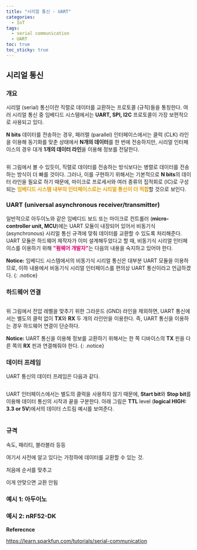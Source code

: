```yaml
---
title: "시리얼 통신 - UART"
categories:
  - IoT
tags:
  - serial communication
  - UART
toc: true
toc_sticky: true
---
```


## 시리얼 통신

### 개요

시리얼 (serial) 통신이란 직렬로 데이터를 교환하는 프로토콜 (규칙)들을 통칭한다. 여러 시리얼 통신 중 임베디드 시스템에서는 **UART, SPI, I2C** 프로토콜이 가장 보편적으로 사용되고 있다. 

**N bits** 데이터를 전송하는 경우, 패러렐 (parallel) 인터페이스에서는 클럭 (CLK) 라인을 이용해 동기화를 맞춘 상태에서 **N개의 데이터**를 한 번에 전송하지만, 시리얼 인터페이스의 경우 대개 **1개의 데이터 라인**을 이용해 정보를 전달한다.

<figure style="width: 100%">
  <img src="{{ site.url }}{{ site.baseurl }}/assets/images/ble-conn-fig-1.png" alt="">
</figure>

위 그림에서 볼 수 있듯이, 직렬로 데이터를 전송하는 방식보다는 병렬로 데이터를 전송하는 방식이 더 빠를 것이다. 그러나, 이를 구현하기 위해서는 기본적으로 **N bits**의 데이터 라인을 필요로 하기 때문에, 마이크로 프로세서와 여러 종류의 집적회로 (IC)로 구성되는 <span style="color:#DF9F0F"><b>임베디드 시스템 내부의 인터페이스로는 시리얼 통신이 더 적합</b></span>할 것으로 보인다.

### UART (universal asynchronous receiver/transmitter)

일반적으로 아두이노와 같은 임베디드 보드 또는 마이크로 컨트롤러 (**micro-controller unit, MCU**)에는 UART 모듈이 내장되어 있어서 비동기식 (asynchronous) 시리얼 통신 규격에 맞춰 데이터를 교환할 수 있도록 처리해준다. UART 모듈은 하드웨어 제작자가 이미 설계해두었다고 할 때, 비동기식 시리얼 인터페이스를 이용하기 위해 <span style="color:#DF0174"><b>"펌웨어 개발자"</b></span>는 다음의 내용을 숙지하고 있어야 한다.

**Notice:** 임베디드 시스템에서의 비동기식 시리얼 통신은 대부분 UART 모듈을 이용하므로, 이하 내용에서 비동기식 시리얼 인터페이스를 편의상 UART 통신이라고 언급하겠다.
{: .notice}

### 하드웨어 연결

<figure style="width: 100%">
  <img src="{{ site.url }}{{ site.baseurl }}/assets/images/ble-conn-fig-2.png" alt="">
</figure>

위 그림에서 전압 레벨을 맞추기 위한 그라운드 (GND) 라인을 제외하면, UART 통신에서는 별도의 클럭 없이 **TX**와 **RX** 두 개의 라인만을 이용한다. 즉, UART 통신을 이용하는 경우 하드웨어 연결이 단순하다.

**Notice:** UART 통신을 이용해 정보를 교환하기 위해서는 한 쪽 디바이스의 **TX** 핀을 다른 쪽의 **RX** 핀과 연결해줘야 한다. 
{: .notice}

### 데이터 프레임

UART 통신의 데이터 프레임은 다음과 같다.

<figure style="width: 100%">
  <img src="{{ site.url }}{{ site.baseurl }}/assets/images/ble-conn-fig-3.png" alt="">
</figure>

UART 인터페이스에서는 별도의 클럭을 사용하지 않기 때문에, **Start bit**와 **Stop bit**를 이용해 데이터 통신의 시작과 끝을 구분한다. 아래 그림은 **TTL** level (**logical HIGH: 3.3 or 5V**)에서의  데이터 스트림 예시를 보여준다.

<figure style="width: 100%">
  <img src="{{ site.url }}{{ site.baseurl }}/assets/images/ble-conn-fig-4.png" alt="">
</figure>

### 규격

속도, 패리티, 블라블라 등등

여기서 사전에 알고 있다는 가정하에 데이터를 교환할 수 있는 것.

처음에 순서를 맞추고

이게 안맞으면 교환 안됨



### 예시 1: 아두이노


### 예시 2: nRF52-DK





**Referecnce**

https://learn.sparkfun.com/tutorials/serial-communication